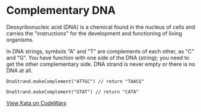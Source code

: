 # Complementary DNA


Deoxyribonucleic acid (DNA) is a chemical found in the nucleus of cells and carries the "instructions" for the development and functioning of living organisms.


In DNA strings, symbols "A" and "T" are complements of each other, as "C" and "G". You have function with one side of the DNA (string); you need to get the other complementary side. DNA strand is never empty or there is no DNA at all.

```
DnaStrand.makeComplement("ATTGC") // return "TAACG"

DnaStrand.makeComplement("GTAT") // return "CATA"
```

[View Kata on CodeWars](https://www.codewars.com/kata/554e4a2f232cdd87d9000038)
